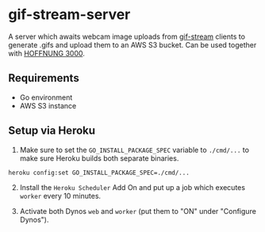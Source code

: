 # gif-stream-server

A server which awaits webcam image uploads from [gif-stream](https://github.com/adzialocha/gif-stream) clients to generate .gifs and upload them to an AWS S3 bucket. Can be used together with [HOFFNUNG 3000](https://github.com/adzialocha/hoffnung3000).

## Requirements

* Go environment
* AWS S3 instance

## Setup via Heroku

1. Make sure to set the `GO_INSTALL_PACKAGE_SPEC` variable to `./cmd/...` to make sure Heroku builds both separate binaries.

  ```
  heroku config:set GO_INSTALL_PACKAGE_SPEC=./cmd/...
  ```

2. Install the `Heroku Scheduler` Add On and put up a job which executes `worker` every 10 minutes.

3. Activate both Dynos `web` and `worker` (put them to "ON" under "Configure Dynos").
